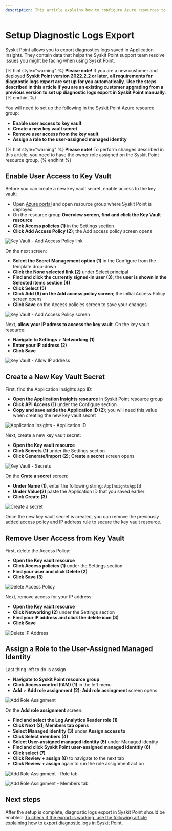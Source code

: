 ```yaml
---
description: This article explains how to configure Azure resources to enable diagnostic logs export in Syskit Point.
---
```


# Setup Diagnostic Logs Export

Syskit Point allows you to export diagnostics logs saved in Application Insights. They contain data that helps the Syskit Point support team resolve issues you might be facing when using Syskit Point. 

{% hint style="warning" %}
**Please note!**
If you are a new customer and deployed **Syskit Point version 2022.2.2 or later**, **all requirements for diagnostic logs export are set up for you automatically**.
**Use the steps described in this article if you are an existing customer upgrading from a previous version to set up diagnostic logs export in Syskit Point manually**.
{% endhint %}

You will need to set up the following in the Syskit Point Azure resource group:
* **Enable user access to key vault**
* **Create a new key vault secret**
* **Remove user access from the key vault**
* **Assign a role to the user-assigned managed identity**

{% hint style="warning" %}
**Please note!**
To perform changes described in this article, you need to have the owner role assigned on the Syskit Point resource group.
{% endhint %}
 
## Enable User Access to Key Vault

Before you can create a new key vault secret, enable access to the key vault:
* Open [Azure portal](https://portal.azure.com/) and open resource group where Syskit Point is deployed
* On the resource group **Overview screen**, **find and click the Key Vault resource**
* **Click Access policies (1)** in the Settings section
* **Click Add Access Policy (2)**; the Add access policy screen opens

![Key Vault - Add Access Policy link](../../static/img/setup-diagnostic-logs-export-add-access-policy.png)

On the next screen:
* **Select the Secret Management option (1)** in the Configure from the template drop-down
* **Click the None selected link (2)** under Select principal
* **Find and click the currently signed-in user (3)**; the **user is shown in the Selected items section (4)**
* **Click Select (5)**
* **Click Add (6) on the Add access policy screen**; the initial Access Policy screen opens
* **Click Save** on the Access policies screen to save your changes

![Key Vault - Add Access Policy screen](../../static/img/setup-diagnostic-logs-export-select-principal.png)

Next, **allow your IP adress to access the key vault**. On the key vault resource:
* **Navigate to Settings** > **Networking (1)**
* **Enter your IP address (2)**
* **Click Save**

![Key Vault - Allow IP address](../../static/img/setup-diagnostic-logs-export-add-ip-address.png)
 
## Create a New Key Vault Secret

First, find the Application Insights app ID:
* **Open the Application Insights resource** in Syskit Point resource group
* **Click API Access (1)** under the Configure section
* **Copy and save aside the Application ID (2)**; you will need this value when creating the new key vault secret

![Application Insights - Application ID](../../static/img/setup-diagnostic-logs-export-application-id.png)

Next, create a new key vault secret:
* **Open the Key vault resource**
* **Click Secrets (1)** under the Settings section
* **Click Generate/Import (2)**; **Create a secret** screen opens

![Key Vault - Secrets](../../static/img/setup-diagnostic-logs-export-secrets.png)

On the **Crate a secret** screen:
* **Under Name (1)**, enter the following string: `AppInsightsAppId`
* **Under Value(2)** paste the Application ID that you saved earlier
* **Click Create (3)**

![Create a secret](../../static/img/setup-diagnostic-logs-export-create-secret.png)

Once the new key vault secret is created, you can remove the previously added access policy and IP address rule to secure the key vault resource.
 
## Remove User Access from Key Vault

First, delete the Access Policy:
* **Open the Key vault resource**
* **Click Access policies (1)** under the Settings section
* **Find your user and click Delete (2)**
* **Click Save (3)**

![Delete Access Policy](../../static/img/setup-diagnostic-logs-export-delete-access-policy.png)

Next, remove access for your IP address:
* **Open the Key vault resource**
* **Click Networking (2)** under the Settings section
* **Find your IP address and click the delete icon (3)**
* **Click Save**

![Delete IP Address](../../static/img/setup-diagnostic-logs-export-delete-ip-address.png)
 
## Assign a Role to the User-Assigned Managed Identity

Last thing left to do is assign 
* **Navigate to Syskit Point resource group**
* **Click Access control (IAM) (1)** in the left menu
* **Add** > **Add role assignment (2)**; **Add role assingment** screen opens

![Add Role Assignment](../../static/img/setup-diagnostic-logs-export-add-role.png)

On the **Add role assignment** screen:
* **Find and select the Log Analytics Reader role (1)**
* **Click Next (2)**; **Members tab opens**
* **Select Managed identity (3)** under **Assign access to**
* **Click Select members (4)**
* **Select User-assigned managed identity (5)** under Managed identity
* **Find and click Syskit Point user-assigned managed identitiy (6)**
* **Click select (7)**
* **Click Review + assign (8)** to navigate to the next tab
* **Click Review + assign** again to run the role assignment action

![Add Role Assignment - Role tab](../../static/img/setup-diagnostic-logs-export-add-role-assignment-1.png)

![Add Role Assignment - Members tab](../../static/img/setup-diagnostic-logs-export-add-role-assignment-2.png)

## Next steps

After the setup is complete, diagnostic logs export in Syskit Point should be enabled. 
[To check if the export is working, use the following article explaining how to export diagnostic logs in Syskit Point](export-diagnostic-logs.md).

